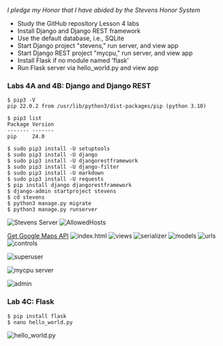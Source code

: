 *I pledge my Honor that I have abided by the Stevens Honor System*

- Study the GitHub repository Lesson 4 labs
- Install Django and Django REST framework
- Use the default database, i.e., SQLite
- Start Django project "stevens," run server, and view app 
- Start Django REST project "mycpu," run server, and view app
- Install Flask if no module named 'flask'
- Run Flask server via hello_world.py and view app


### Labs 4A and 4B: Django and Django REST

```
$ pip3 -V
pip 22.0.2 from /usr/lib/python3/dist-packages/pip (python 3.10)

$ pip3 list
Package Version
------- -------
pip     24.0

$ sudo pip3 install -U setuptools
$ sudo pip3 install -U django
$ sudo pip3 install -U djangorestframework
$ sudo pip3 install -U django-filter
$ sudo pip3 install -U markdown
$ sudo pip3 install -U requests
$ pip install django djangorestframework
$ django-admin startproject stevens
$ cd stevens
$ python3 manage.py migrate
$ python3 manage.py runserver
```
![Stevens Server](https://github.com/nicomcd/Engineering-Design-VI/assets/35404943/c2a074ff-2b57-449b-9db8-8e86a85d076e)
![AllowedHosts](https://github.com/nicomcd/Engineering-Design-VI/assets/35404943/9b5fab99-e060-4fc8-8616-267d5001fa65)

[Get Google Maps API](https://developers.google.com/maps/documentation/javascript/get-api-key)
![index.html](https://github.com/nicomcd/Engineering-Design-VI/assets/35404943/db86131c-2db6-41ff-a391-8f7fde73ea2d)
![views](https://github.com/nicomcd/Engineering-Design-VI/assets/35404943/b9a6ce6e-a88e-4ada-85c1-cb4abf01adfe)
![serializer](https://github.com/nicomcd/Engineering-Design-VI/assets/35404943/e05d5b45-d388-4cbf-8a4e-4baf2f9f4c18)
![models](https://github.com/nicomcd/Engineering-Design-VI/assets/35404943/720c6bdb-21e8-4207-a15d-edfeae8a3df6)
![urls](https://github.com/nicomcd/Engineering-Design-VI/assets/35404943/3f9ed91a-838e-40e8-bbe7-f07f215dd9f1)
![controls](https://github.com/nicomcd/Engineering-Design-VI/assets/35404943/9d174f61-3cf3-463c-a22d-96e12d8ea8fc)

![superuser](https://github.com/nicomcd/Engineering-Design-VI/assets/35404943/c927bb5f-1c85-44fe-acf1-df9dcd341050)

![mycpu server](https://github.com/nicomcd/Engineering-Design-VI/assets/35404943/71112f5a-b782-4e2d-afeb-2a3d9b04f471)

![admin](https://github.com/nicomcd/Engineering-Design-VI/assets/35404943/c497076b-80b0-42fd-9095-ec6eb74768f8)



### Lab 4C: Flask
```
$ pip install flask
$ nano hello_world.py
```
![hello_world.py](https://github.com/nicomcd/Engineering-Design-VI/assets/35404943/7f71298f-a127-4af3-9b46-a82f76af663e)



